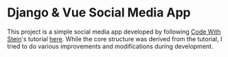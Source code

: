 # Django & Vue Social Media App

This project is a simple social media app developed by following [Code With Stein](https://www.youtube.com/@CodeWithStein)'s tutorial [here](https://www.youtube.com/playlist?list=PLpyspNLjzwBlobEvnZzyWP8I-ORQcq4IO). While the core structure was derived from the tutorial, I tried to do various improvements and modifications during development.
